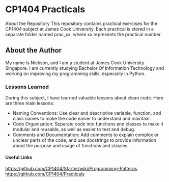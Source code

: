 # CP1404 Practicals
About the Repository
This repository contains practical exercises for the CP1404 subject at James Cook University. Each practical is stored in a separate folder named prac_xx, where xx represents the practical number.

## About the Author
My name is Nickson, and I am a student at James Cook University Singapore. I am currently studying Bachelor Of Information Technology and working on improving my programming skills, especially in Python.

### Lessons Learned
During this subject, I have learned valuable lessons about clean code. Here are three main lessons:
- Naming Conventions: Use clear and descriptive variable, function, and class names to make the code easier to understand and maintain. 
- Code Organization: Separate code into functions and classes to make it modular and reusable, as well as easier to test and debug. 
- Comments and Documentation: Add comments to explain complex or unclear parts of the code, and use docstrings to provide information about the purpose and usage of functions and classes.

#### Useful Links
https://github.com/CP1404/Starter/wiki/Programming-Patterns
https://github.com/CP1404/Practicals